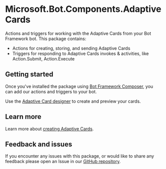 # Microsoft.Bot.Components.AdaptiveCards

Actions and triggers for working with the Adaptive Cards from your Bot Framework bot. This package contains:

- Actions for creating, storing, and sending Adaptive Cards
- Triggers for responding to Adaptive Cards invokes & activities, like Action.Submit, Action.Execute

## Getting started

Once you've installed the package using [Bot Framework Composer](https://docs.microsoft.com/composer), you can add our actions and triggers to your bot.

Use the [Adaptive Card designer](https://adaptivecards.io/designer/) to create and preview your cards.

## Learn more

Learn more about [creating Adaptive Cards](https://adaptivecards.io/).

## Feedback and issues

If you encounter any issues with this package, or would like to share any feedback please open an Issue in our [GitHub repository](https://github.com/microsoft/botframework-components/issues/new/choose).
